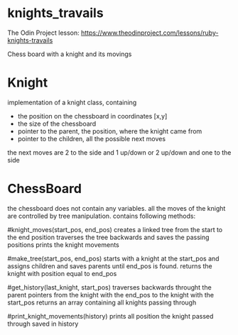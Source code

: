 # knights_travails
The Odin Project lesson: https://www.theodinproject.com/lessons/ruby-knights-travails

Chess board with a knight and its movings

# Knight
implementation of a knight class, containing
 - the position on the chessboard in coordinates [x,y]
 - the size of the chessboard
 - pointer to the parent, the position, where the knight came from
 - pointer to the children, all the possible next moves

the next moves are 2 to the side and 1 up/down or 2 up/down and one to the side

# ChessBoard
the chessboard does not contain any variables.
all the moves of the knight are controlled by tree manipulation. 
contains following methods:

#knight_moves(start_pos, end_pos)
  creates a linked tree from the start to the end position
  traverses the tree backwards and saves the passing positions
  prints the knight movements

#make_tree(start_pos, end_pos)
  starts with a knight at the start_pos and assigns children and saves parents until end_pos is found.
  returns the knight with position equal to end_pos

#get_history(last_knight, start_pos)
  traverses backwards throught the parent pointers from the knight with the end_pos to the knight with the start_pos
  returns an array containing all knights passing through

#print_knight_movements(history)
  prints all position the knight passed through saved in history
